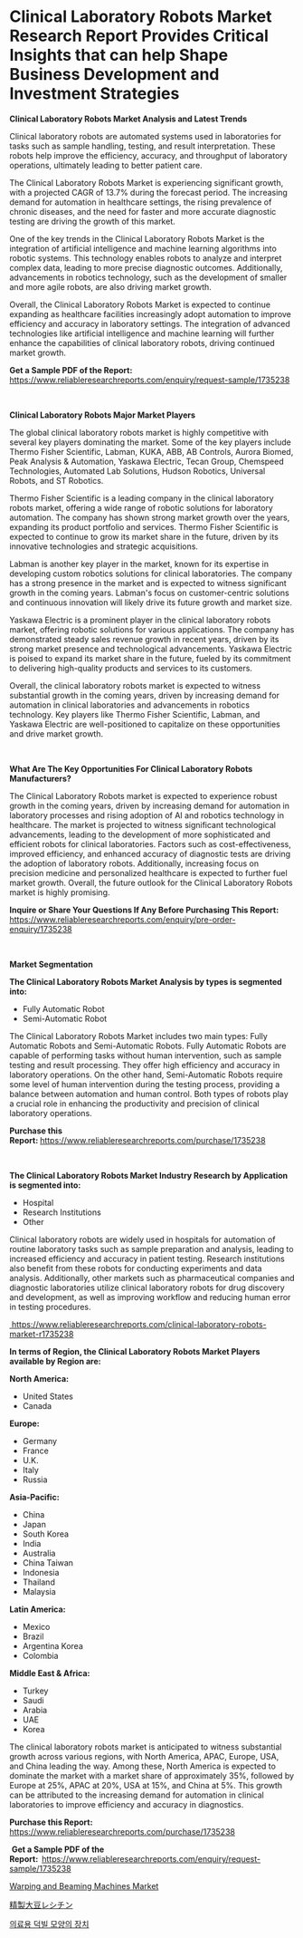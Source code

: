 <p><h1>Clinical Laboratory Robots Market Research Report Provides Critical Insights that can help Shape Business Development and Investment Strategies</h1></p><p><strong>Clinical Laboratory Robots Market Analysis and Latest Trends</strong></p>
<p><p>Clinical laboratory robots are automated systems used in laboratories for tasks such as sample handling, testing, and result interpretation. These robots help improve the efficiency, accuracy, and throughput of laboratory operations, ultimately leading to better patient care.</p><p>The Clinical Laboratory Robots Market is experiencing significant growth, with a projected CAGR of 13.7% during the forecast period. The increasing demand for automation in healthcare settings, the rising prevalence of chronic diseases, and the need for faster and more accurate diagnostic testing are driving the growth of this market.</p><p>One of the key trends in the Clinical Laboratory Robots Market is the integration of artificial intelligence and machine learning algorithms into robotic systems. This technology enables robots to analyze and interpret complex data, leading to more precise diagnostic outcomes. Additionally, advancements in robotics technology, such as the development of smaller and more agile robots, are also driving market growth.</p><p>Overall, the Clinical Laboratory Robots Market is expected to continue expanding as healthcare facilities increasingly adopt automation to improve efficiency and accuracy in laboratory settings. The integration of advanced technologies like artificial intelligence and machine learning will further enhance the capabilities of clinical laboratory robots, driving continued market growth.</p></p>
<p><strong>Get a Sample PDF of the Report:&nbsp;</strong> <a href="https://www.reliableresearchreports.com/enquiry/request-sample/1735238">https://www.reliableresearchreports.com/enquiry/request-sample/1735238</a></p>
<p>&nbsp;</p>
<p><strong>Clinical Laboratory Robots Major Market Players</strong></p>
<p><p>The global clinical laboratory robots market is highly competitive with several key players dominating the market. Some of the key players include Thermo Fisher Scientific, Labman, KUKA, ABB, AB Controls, Aurora Biomed, Peak Analysis & Automation, Yaskawa Electric, Tecan Group, Chemspeed Technologies, Automated Lab Solutions, Hudson Robotics, Universal Robots, and ST Robotics.</p><p>Thermo Fisher Scientific is a leading company in the clinical laboratory robots market, offering a wide range of robotic solutions for laboratory automation. The company has shown strong market growth over the years, expanding its product portfolio and services. Thermo Fisher Scientific is expected to continue to grow its market share in the future, driven by its innovative technologies and strategic acquisitions.</p><p>Labman is another key player in the market, known for its expertise in developing custom robotics solutions for clinical laboratories. The company has a strong presence in the market and is expected to witness significant growth in the coming years. Labman's focus on customer-centric solutions and continuous innovation will likely drive its future growth and market size.</p><p>Yaskawa Electric is a prominent player in the clinical laboratory robots market, offering robotic solutions for various applications. The company has demonstrated steady sales revenue growth in recent years, driven by its strong market presence and technological advancements. Yaskawa Electric is poised to expand its market share in the future, fueled by its commitment to delivering high-quality products and services to its customers.</p><p>Overall, the clinical laboratory robots market is expected to witness substantial growth in the coming years, driven by increasing demand for automation in clinical laboratories and advancements in robotics technology. Key players like Thermo Fisher Scientific, Labman, and Yaskawa Electric are well-positioned to capitalize on these opportunities and drive market growth.</p></p>
<p>&nbsp;</p>
<p><strong>What Are The Key Opportunities For Clinical Laboratory Robots Manufacturers?</strong></p>
<p><p>The Clinical Laboratory Robots market is expected to experience robust growth in the coming years, driven by increasing demand for automation in laboratory processes and rising adoption of AI and robotics technology in healthcare. The market is projected to witness significant technological advancements, leading to the development of more sophisticated and efficient robots for clinical laboratories. Factors such as cost-effectiveness, improved efficiency, and enhanced accuracy of diagnostic tests are driving the adoption of laboratory robots. Additionally, increasing focus on precision medicine and personalized healthcare is expected to further fuel market growth. Overall, the future outlook for the Clinical Laboratory Robots market is highly promising.</p></p>
<p><strong>Inquire or Share Your Questions If Any Before Purchasing This Report:</strong> <a href="https://www.reliableresearchreports.com/enquiry/pre-order-enquiry/1735238">https://www.reliableresearchreports.com/enquiry/pre-order-enquiry/1735238</a></p>
<p>&nbsp;</p>
<p><strong>Market Segmentation</strong></p>
<p><strong>The Clinical Laboratory Robots Market Analysis by types is segmented into:</strong></p>
<p><ul><li>Fully Automatic Robot</li><li>Semi-Automatic Robot</li></ul></p>
<p><p>The Clinical Laboratory Robots Market includes two main types: Fully Automatic Robots and Semi-Automatic Robots. Fully Automatic Robots are capable of performing tasks without human intervention, such as sample testing and result processing. They offer high efficiency and accuracy in laboratory operations. On the other hand, Semi-Automatic Robots require some level of human intervention during the testing process, providing a balance between automation and human control. Both types of robots play a crucial role in enhancing the productivity and precision of clinical laboratory operations.</p></p>
<p><strong>Purchase this Report:&nbsp;</strong><a href="https://www.reliableresearchreports.com/purchase/1735238">https://www.reliableresearchreports.com/purchase/1735238</a></p>
<p>&nbsp;</p>
<p><strong>The Clinical Laboratory Robots Market Industry Research by Application is segmented into:</strong></p>
<p><ul><li>Hospital</li><li>Research Institutions</li><li>Other</li></ul></p>
<p><p>Clinical laboratory robots are widely used in hospitals for automation of routine laboratory tasks such as sample preparation and analysis, leading to increased efficiency and accuracy in patient testing. Research institutions also benefit from these robots for conducting experiments and data analysis. Additionally, other markets such as pharmaceutical companies and diagnostic laboratories utilize clinical laboratory robots for drug discovery and development, as well as improving workflow and reducing human error in testing procedures.</p></p>
<p><a href="https://www.reliableresearchreports.com/clinical-laboratory-robots-market-r1735238">&nbsp;https://www.reliableresearchreports.com/clinical-laboratory-robots-market-r1735238</a></p>
<p><strong>In terms of Region, the Clinical Laboratory Robots Market Players available by Region are:</strong></p>
<p>
    <p> <strong> North America: </strong>
        <ul>
            <li>United States</li>
            <li>Canada</li>
        </ul>
        </p> 
    <p> <strong> Europe: </strong>
        <ul>
            <li>Germany</li>
            <li>France</li>
            <li>U.K.</li>
            <li>Italy</li>
            <li>Russia</li>
        </ul>
        </p> 
    <p> <strong> Asia-Pacific: </strong>
        <ul>
            <li>China</li>
            <li>Japan</li>
            <li>South Korea</li>
            <li>India</li>
            <li>Australia</li>
            <li>China Taiwan</li>
            <li>Indonesia</li>
            <li>Thailand</li>
            <li>Malaysia</li>
        </ul>
        </p> 
    <p> <strong> Latin America: </strong>
        <ul>
            <li>Mexico</li>
            <li>Brazil</li>
            <li>Argentina Korea</li>
            <li>Colombia</li>
        </ul>
        </p> 
    <p> <strong> Middle East & Africa: </strong>
        <ul>
            <li>Turkey</li>
            <li>Saudi</li>
            <li>Arabia</li>
            <li>UAE</li>
            <li>Korea</li>
        </ul>
    </p>
    </p>
<p><p>The clinical laboratory robots market is anticipated to witness substantial growth across various regions, with North America, APAC, Europe, USA, and China leading the way. Among these, North America is expected to dominate the market with a market share of approximately 35%, followed by Europe at 25%, APAC at 20%, USA at 15%, and China at 5%. This growth can be attributed to the increasing demand for automation in clinical laboratories to improve efficiency and accuracy in diagnostics.</p></p>
<p><strong>Purchase this Report: </strong><a href="https://www.reliableresearchreports.com/purchase/1735238">https://www.reliableresearchreports.com/purchase/1735238</a></p>
<p>&nbsp;<strong>Get a Sample PDF of the Report:&nbsp;&nbsp;</strong><a href="https://www.reliableresearchreports.com/enquiry/request-sample/1735238">https://www.reliableresearchreports.com/enquiry/request-sample/1735238</a></p>
<p><strong></strong></p>
<p><p><a href="https://view.publitas.com/reportprime-1/warping-and-beaming-machines-market-emerging-trends-and-future-prospects-for-period-from-2024-to-2031/">Warping and Beaming Machines Market</a></p><p><a href="https://github.com/WhitneyMurphy1982/Market-Research-Report-List-1/blob/main/2495859104670.md">精製大豆レシチン</a></p><p><a href="https://github.com/akzkkws047661437/Market-Research-Report-List-2/blob/main/587265198177.md">의료용 덕빌 모양의 장치</a></p></p>
